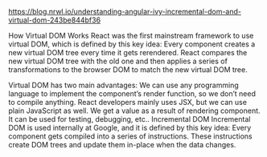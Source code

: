   https://blog.nrwl.io/understanding-angular-ivy-incremental-dom-and-virtual-dom-243be844bf36


  How Virtual DOM Works
React was the first mainstream framework to use virtual DOM, which is defined by this key idea:
Every component creates a new virtual DOM tree every time it gets rerendered. React compares the new virtual DOM tree with the old one and then applies a series of transformations to the browser DOM to match the new virtual DOM tree.

Virtual DOM has two main advantages:
We can use any programming language to implement the component’s render function, so we don’t need to compile anything. React developers mainly uses JSX, but we can use plain JavaScript as well.
We get a value as a result of rendering component. It can be used for testing, debugging, etc..
Incremental DOM
Incremental DOM is used internally at Google, and it is defined by this key idea:
Every component gets compiled into a series of instructions. These instructions create DOM trees and update them in-place when the data changes.